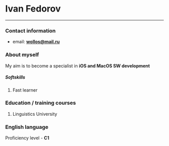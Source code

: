 # Ivan Fedorov
----------------
### Contact information
- email: **wollos@mail.ru**

### About myself
My aim is to become a specialist in **iOS and MacOS SW development**

##### Softskills
1. Fast learner

### Education / training courses
1. Linguistics University 

### English language
Proficiency level - **C1**
